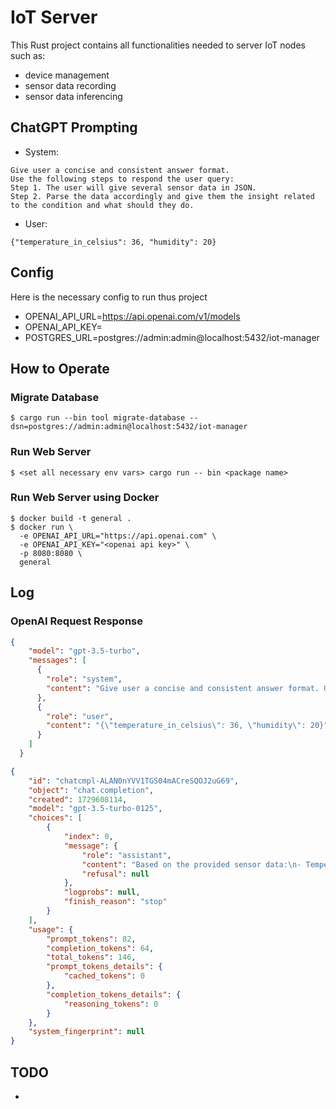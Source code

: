 # IoT Server
This Rust project contains all functionalities needed to server IoT nodes such as:
- device management
- sensor data recording
- sensor data inferencing

## ChatGPT Prompting
- System:
```text
Give user a concise and consistent answer format.
Use the following steps to respond the user query:
Step 1. The user will give several sensor data in JSON.
Step 2. Parse the data accordingly and give them the insight related to the condition and what should they do.
```
- User:
```text
{"temperature_in_celsius": 36, "humidity": 20}
```

## Config
Here is the necessary config to run thus project
- OPENAI_API_URL=https://api.openai.com/v1/models
- OPENAI_API_KEY=<open api key>
- POSTGRES_URL=postgres://admin:admin@localhost:5432/iot-manager

## How to Operate
### Migrate Database
```shell
$ cargo run --bin tool migrate-database --dsn=postgres://admin:admin@localhost:5432/iot-manager
```
### Run Web Server
```shell script
$ <set all necessary env vars> cargo run -- bin <package name>
```
### Run Web Server using Docker
```shell script
$ docker build -t general .
$ docker run \
  -e OPENAI_API_URL="https://api.openai.com" \
  -e OPENAI_API_KEY="<openai api key>" \
  -p 8080:8080 \
  general
```

## Log
### OpenAI Request Response
```json
{
    "model": "gpt-3.5-turbo",
    "messages": [
      {
        "role": "system",
        "content": "Give user a concise and consistent answer format. Use the following steps to respond the user query: Step 1. The user will give several sensor data in JSON. Step 2. Parse the data accordingly and give them the insight related to the condition and what should they do."
      },
      {
        "role": "user",
        "content": "{\"temperature_in_celsius\": 36, \"humidity\": 20}"
      }
    ]
  }
```
```json
{
    "id": "chatcmpl-ALAN0nYVV1TGS04mACreSQOJ2uG69",
    "object": "chat.completion",
    "created": 1729608114,
    "model": "gpt-3.5-turbo-0125",
    "choices": [
        {
            "index": 0,
            "message": {
                "role": "assistant",
                "content": "Based on the provided sensor data:\n- Temperature: 36°C\n- Humidity: 20%\n\nInsight:\n- The temperature is within the normal range.\n- The humidity is quite low, which may lead to dry air. Consider increasing humidity levels to improve comfort and reduce potential health issues related to dry air.",
                "refusal": null
            },
            "logprobs": null,
            "finish_reason": "stop"
        }
    ],
    "usage": {
        "prompt_tokens": 82,
        "completion_tokens": 64,
        "total_tokens": 146,
        "prompt_tokens_details": {
            "cached_tokens": 0
        },
        "completion_tokens_details": {
            "reasoning_tokens": 0
        }
    },
    "system_fingerprint": null
}
```

## TODO
- 
